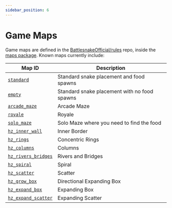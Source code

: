 ```yaml
---
sidebar_position: 6
---
```


# Game Maps

Game maps are defined in the [BattlesnakeOfficial/rules](https://github.com/BattlesnakeOfficial/rules) repo, inside the [maps package](https://github.com/BattlesnakeOfficial/rules/tree/main/maps). Known maps currently include:

| **Map ID**                                                                                    | Description                                  |
| --------------------------------------------------------------------------------------------- | -------------------------------------------- |
| [`standard`](https://github.com/BattlesnakeOfficial/rules/blob/main/maps/standard.go)         | Standard snake placement and food spawns     |
| [`empty`](https://github.com/BattlesnakeOfficial/rules/blob/main/maps/empty.go)               | Standard snake placement with no food spawns |
| [`arcade_maze`](https://github.com/BattlesnakeOfficial/rules/blob/main/maps/arcade\_maze.go)  | Arcade Maze                                  |
| [`royale`](https://github.com/BattlesnakeOfficial/rules/blob/main/maps/royale.go)             | Royale                                       |
| [`solo_maze`](https://github.com/BattlesnakeOfficial/rules/blob/main/maps/solo\_maze.go)      | Solo Maze where you need to find the food    |
| [`hz_inner_wall`](https://github.com/BattlesnakeOfficial/rules/blob/main/maps/hazards.go)     | Inner Border                                 |
| [`hz_rings`](https://github.com/BattlesnakeOfficial/rules/blob/main/maps/hazards.go)          | Concentric Rings                             |
| [`hz_columns`](https://github.com/BattlesnakeOfficial/rules/blob/main/maps/hazards.go)        | Columns                                      |
| [`hz_rivers_bridges`](https://github.com/BattlesnakeOfficial/rules/blob/main/maps/hazards.go) | Rivers and Bridges                           |
| [`hz_spiral`](https://github.com/BattlesnakeOfficial/rules/blob/main/maps/hazards.go)         | Spiral                                       |
| [`hz_scatter`](https://github.com/BattlesnakeOfficial/rules/blob/main/maps/hazards.go)        | Scatter                                      |
| [`hz_grow_box`](https://github.com/BattlesnakeOfficial/rules/blob/main/maps/hazards.go)       | Directional Expanding Box                    |
| [`hz_expand_box`](https://github.com/BattlesnakeOfficial/rules/blob/main/maps/hazards.go)     | Expanding Box                                |
| [`hz_expand_scatter`](https://github.com/BattlesnakeOfficial/rules/blob/main/maps/hazards.go) | Expanding Scatter                            |